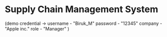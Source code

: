 # Supply Chain Management System
(demo credential -> 
    username - "Biruk_M"
    password - "12345"
    company - "Apple inc."
    role - "Manager"
)




